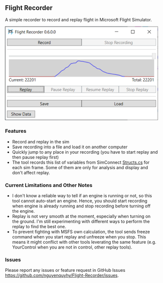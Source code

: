 ## Flight Recorder

A simple recorder to record and replay flight in Microsoft Flight Simulator.

![Screenshot](Assets/Screenshot.png)

### Features

- Record and replay in the sim
- Save recording into a file and load it on another computer
- Quickly jump to any place in your recording (you have to start replay and then pause replay first)
- The tool records this list of variables from SimConnect [Structs.cs](FlightRecorder.Client.SimConnectMSFS/Structs.cs) for each sim frame. Some of them are only for analysis and display and don't affect replay.

### Current Limitations and Other Notes

- I don't know a reliable way to tell if an engine is running or not, so this tool cannot auto-start an engine. Hence, you should start recording when engine is already running and stop recording before turning off the engine.
- Replay is not very smooth at the moment, especially when turning on the ground. I'm still experimenting with different ways to perform the replay to find the best one.
- To prevent fighting with MSFS own calculation, the tool sends freeze command when you start replay and unfreeze when you stop. This means it might conflict with other tools leverating the same feature (e.g. YourControl when you are not in control, other replay tools).

### Issues

Please report any issues or feature request in GitHub Issues https://github.com/nguyenquyhy/Flight-Recorder/issues. 